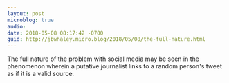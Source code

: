```yaml
---
layout: post
microblog: true
audio: 
date: 2018-05-08 08:17:42 -0700
guid: http://jbwhaley.micro.blog/2018/05/08/the-full-nature.html
---
```

The full nature of the problem with social media may be seen in the phenomenon wherein a putative journalist links to a random person's tweet as if it is a valid source.
